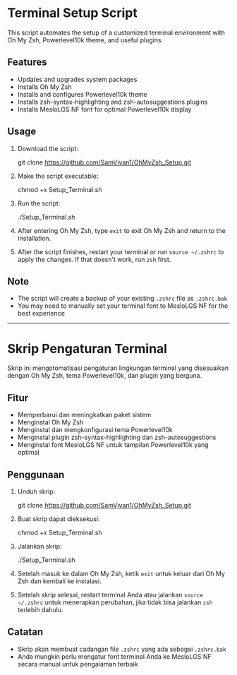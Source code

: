 # Terminal Setup Script

This script automates the setup of a customized terminal environment with Oh My Zsh, Powerlevel10k theme, and useful plugins.

## Features

- Updates and upgrades system packages
- Installs Oh My Zsh
- Installs and configures Powerlevel10k theme
- Installs zsh-syntax-highlighting and zsh-autosuggestions plugins
- Installs MesloLGS NF font for optimal Powerlevel10k display

## Usage

1. Download the script:

   git clone https://github.com/SamVivan1/OhMyZsh_Setup.git

2. Make the script executable:

   chmod +x Setup_Terminal.sh

3. Run the script:

   ./Setup_Terminal.sh

4. After entering Oh My Zsh, type `exit` to exit Oh My Zsh and return to the installation.

5. After the script finishes, restart your terminal or run `source ~/.zshrc` to apply the changes. If that doesn't work, run `zsh` first.

## Note

- The script will create a backup of your existing `.zshrc` file as `.zshrc.bak`
- You may need to manually set your terminal font to MesloLGS NF for the best experience

---

# Skrip Pengaturan Terminal

Skrip ini mengotomatisasi pengaturan lingkungan terminal yang disesuaikan dengan Oh My Zsh, tema Powerlevel10k, dan plugin yang berguna.

## Fitur

- Memperbarui dan meningkatkan paket sistem
- Menginstal Oh My Zsh
- Menginstal dan mengkonfigurasi tema Powerlevel10k
- Menginstal plugin zsh-syntax-highlighting dan zsh-autosuggestions
- Menginstal font MesloLGS NF untuk tampilan Powerlevel10k yang optimal

## Penggunaan

1. Unduh skrip:

   git clone https://github.com/SamVivan1/OhMyZsh_Setup.git

2. Buat skrip dapat dieksekusi:

   chmod +x Setup_Terminal.sh

3. Jalankan skrip:

   ./Setup_Terminal.sh

4. Setelah masuk ke dalam Oh My Zsh, ketik `exit` untuk keluar dari Oh My Zsh dan kembali ke instalasi.

5. Setelah skrip selesai, restart terminal Anda atau jalankan `source ~/.zshrc` untuk menerapkan perubahan, jika tidak bisa jalankan `zsh` terlebih dahulu.

## Catatan

- Skrip akan membuat cadangan file `.zshrc` yang ada sebagai `.zshrc.bak`
- Anda mungkin perlu mengatur font terminal Anda ke MesloLGS NF secara manual untuk pengalaman terbaik
